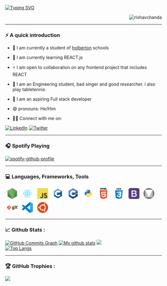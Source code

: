 [![Typing SVG](https://readme-typing-svg.herokuapp.com?font=Fira+Code&pause=1000&width=435&lines=Hi+there!+%F0%9F%91%8B%F0%9F%8F%BB)](https://git.io/typing-svg)

<p align="right"> <img src="https://komarev.com/ghpvc/?username=oladetohun1&label=Profile%20views&color=0e75b6&style=flat" alt="rishavchanda" /> </p>

---

### ⚡️ A quick introduction

- :pencil: I am currently a student of <a href="https://github.com/holbertonschool" target="blank">holberton</a> schools

- :speech_balloon: I am currently learning REACT.js

- :zap: I am open to collaboration on any frontend project that includes REACT

- 🤟 I am an Engineering student, bad singer and good researcher. i also play tabletennis.

- 🔭 I am an aspiring Full stack developer

- 😄 pronouns: He/Him


- 🤝🏻 Connect with me on:

[![LinkedIn](https://img.shields.io/badge/LinkedIn-0077B5?style=for-the-badge&logo=linkedin&logoColor=white)](https://www.linkedin.com/in/oluwakorede-emmanuel-oladetohun-1a89351a5/)
[![Twitter](https://img.shields.io/badge/Twitter-1DA1F2?style=for-the-badge&logo=twitter&logoColor=white)](https://twitter.com/Kodieene/)
	
---

### 🎧 Spotify Playing

[![spotify-github-profile](https://spotify-github-profile.vercel.app/api/view.svg?uid=8iggjtpvqy6s5iue85zj040lm&cover_image=true&theme=default&show_offline=true&background_color=112b5a&interchange=false&bar_color_cover=false&bar_color=495648)](https://github.com/kittinan/spotify-github-profile)

---

### 💻 Languages, Frameworks, Tools

<p float="left">
<img style="padding:5px;" align="center" alt="NodeJS" width="35px" src="https://raw.githubusercontent.com/github/explore/80688e429a7d4ef2fca1e82350fe8e3517d3494d/topics/nodejs/nodejs.png"/>
<img style="padding:5px;" align="center" alt="ReactJs" width="35px" src="https://raw.githubusercontent.com/github/explore/80688e429a7d4ef2fca1e82350fe8e3517d3494d/topics/react/react.png"/>
<img style="padding:5px;" align="center" alt="JavaScript" width="35px" src="https://raw.githubusercontent.com/github/explore/80688e429a7d4ef2fca1e82350fe8e3517d3494d/topics/javascript/javascript.png">
<img style="padding:5px;" align="center" alt="C" width="35px" src="https://raw.githubusercontent.com/github/explore/80688e429a7d4ef2fca1e82350fe8e3517d3494d/topics/c/c.png">
<img style="padding:5px;" align="center" alt="C++" width="35px" src="https://raw.githubusercontent.com/github/explore/80688e429a7d4ef2fca1e82350fe8e3517d3494d/topics/cpp/cpp.png">
<img style="padding:5px;" align="center" alt="Python" width="35px" src="https://raw.githubusercontent.com/github/explore/80688e429a7d4ef2fca1e82350fe8e3517d3494d/topics/python/python.png">
<img style="padding:5px;" align="center" alt="HTML" width="35px" src="https://raw.githubusercontent.com/github/explore/80688e429a7d4ef2fca1e82350fe8e3517d3494d/topics/html/html.png">
<img style="padding:5px;" align="center" alt="CSS" width="35px" src="https://raw.githubusercontent.com/github/explore/80688e429a7d4ef2fca1e82350fe8e3517d3494d/topics/css/css.png">
<img style="padding:5px;" align="center" alt="BootStrap" width="35px" src="https://raw.githubusercontent.com/github/explore/80688e429a7d4ef2fca1e82350fe8e3517d3494d/topics/bootstrap/bootstrap.png">
<img style="padding:5px;" align="center" alt="Material-Design" width="35px" src="https://raw.githubusercontent.com/github/explore/80688e429a7d4ef2fca1e82350fe8e3517d3494d/topics/material-design/material-design.png">
<img style="padding:5px;" align="center" alt="Git" width="35px" src="https://raw.githubusercontent.com/github/explore/80688e429a7d4ef2fca1e82350fe8e3517d3494d/topics/git/git.png">
<img style="padding:5px;" align="center" alt="VS Code" width="35px" src="https://raw.githubusercontent.com/github/explore/80688e429a7d4ef2fca1e82350fe8e3517d3494d/topics/visual-studio-code/visual-studio-code.png">
<img style="padding:5px;" align="center" alt="Ubuntu" width="35px" src="https://raw.githubusercontent.com/github/explore/80688e429a7d4ef2fca1e82350fe8e3517d3494d/topics/ubuntu/ubuntu.png">
</p>

---

### :chart_with_upwards_trend: Github Stats :
<a href="http://www.github.com/oladetohun1"><img src="https://github-readme-activity-graph.cyclic.app/graph?username=oladetohun1&bg_color=080a1f&color=ffffff&line=0891b2&point=ffffff&area_color=1c1917&area=true&hide_border=true&custom_title=GitHub%20Commits%20Graph" alt="GitHub Commits Graph" /></a>
[![My github stats](https://github-readme-stats.vercel.app/api?username=oladetohun1&count_private=true&show_icons=true&color=ffffff&bg_color=#080a1f&theme=radical&hide_rank=false)](https://github.com/anuraghazra/github-readme-stats)
![](https://github-readme-streak-stats.herokuapp.com/?user=oladetohun1&theme=react&hide_border=false)<br/>
[![Top Langs](https://github-readme-stats.vercel.app/api/top-langs/?username=oladetohun1&layout=compact&langs_count=10)](https://github.com/anuraghazra/github-readme-stats)

---
### :trophy: GitHub Trophies :

![](https://github-profile-trophy.vercel.app/?username=oladetohun1&theme=nord&no-frame=true&no-bg=true&margin-w=4)




